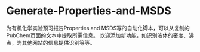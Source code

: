 # Generate-Properties-and-MSDS
为有机化学实验预习报告Properties and MSDS写的自动化脚本，可以从复制的PubChem页面的文本中提取所需信息。
欢迎添加新功能，如识别液体的密度、沸点，为其他网站的信息提供识别等等。